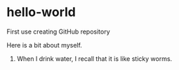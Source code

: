 # hello-world
First use creating GitHub repository

Here is a bit about myself.
1.  When I drink water, I recall that it is like sticky worms.
